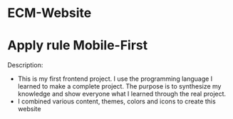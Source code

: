 # ECM-Website
# Apply rule Mobile-First
Description:
- This is my first frontend project. I use the programming language
I learned to make a complete project. The purpose is to
synthesize my knowledge and show everyone what I learned
through the real project.
- I combined various content, themes, colors and icons to create
this website
